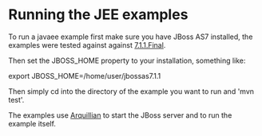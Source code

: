 Running the JEE examples
========================

To run a javaee example first make sure you have JBoss AS7 installed, the examples were tested against against [7.1.1.Final](http://www.jboss.org/jbossas/downloads/).

Then set the JBOSS_HOME property to your installation, something like:

export JBOSS_HOME=/home/user/jbossas7.1.1

Then simply cd into the directory of the example you want to run and 'mvn test'.

The examples use [Arquillian](http://www.jboss.org/arquillian.html) to start the JBoss server and to run the example itself.
